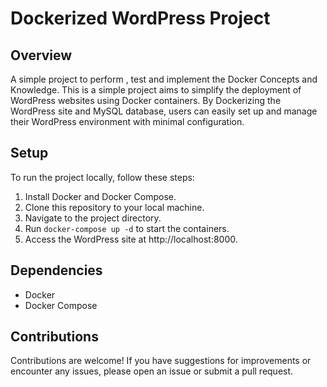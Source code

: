 # Dockerized WordPress Project

## Overview

A simple project to perform , test and implement the Docker Concepts and Knowledge.
This is a simple  project aims to simplify the deployment of WordPress websites using Docker containers. By Dockerizing the WordPress site and MySQL database, users can easily set up and manage their WordPress environment with minimal configuration.

## Setup
To run the project locally, follow these steps:
1. Install Docker and Docker Compose.
2. Clone this repository to your local machine.
3. Navigate to the project directory.
4. Run `docker-compose up -d` to start the containers.
5. Access the WordPress site at http://localhost:8000.

## Dependencies
- Docker
- Docker Compose

## Contributions
Contributions are welcome! If you have suggestions for improvements or encounter any issues, please open an issue or submit a pull request.

